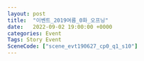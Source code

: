 ```yaml
---
layout: post
title:  "이벤트_2019여름_0화_오프닝"
date:   2022-09-02 19:00:00 +0000
categories: Event
Tags: Story Event
SceneCode: ["scene_evt190627_cp0_q1_s10"]
---
```

